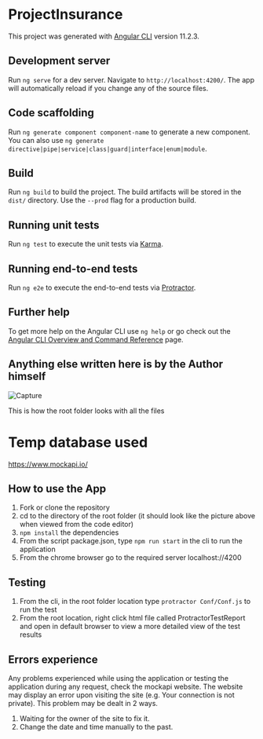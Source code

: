 # ProjectInsurance

This project was generated with [Angular CLI](https://github.com/angular/angular-cli) version 11.2.3.

## Development server

Run `ng serve` for a dev server. Navigate to `http://localhost:4200/`. The app will automatically reload if you change any of the source files.

## Code scaffolding

Run `ng generate component component-name` to generate a new component. You can also use `ng generate directive|pipe|service|class|guard|interface|enum|module`.

## Build

Run `ng build` to build the project. The build artifacts will be stored in the `dist/` directory. Use the `--prod` flag for a production build.

## Running unit tests

Run `ng test` to execute the unit tests via [Karma](https://karma-runner.github.io).

## Running end-to-end tests

Run `ng e2e` to execute the end-to-end tests via [Protractor](http://www.protractortest.org/).

## Further help

To get more help on the Angular CLI use `ng help` or go check out the [Angular CLI Overview and Command Reference](https://angular.io/cli) page.

## Anything else written here is by the Author himself

![Capture](https://user-images.githubusercontent.com/60688830/111907920-3987ee00-8a92-11eb-82f1-af2a130a6f1a.JPG)

This is how the root folder looks with all the files

# Temp database used

https://www.mockapi.io/

## How to use the App

1) Fork or clone the repository
2) cd to the directory of the root folder (it should look like the picture above when viewed from the code editor)
3) `npm install` the dependencies
4) From the script package.json, type `npm run start` in the cli to run the application
5) From the chrome browser go to the required server localhost://4200

## Testing

1) From the cli, in the root folder location type `protractor Conf/Conf.js` to run the test
2) From the root location, right click html file called ProtractorTestReport and open in default browser to view a more detailed view of the test results

## Errors experience

Any problems experienced while using the application or testing the application during any request, check the mockapi website.
The website may display an error upon visiting the site (e.g. Your connection is not private). This problem may be dealt in 2 ways.
1) Waiting for the owner of the site to fix it. 
2) Change the date and time manually to the past. 
